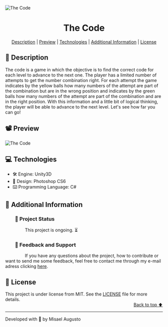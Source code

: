 <img id="cover" align="center" src="https://ik.imagekit.io/ocq8ayf2ug/the-code-cover_Ul8n48l5Png.png" alt="The Code" />

<h1 id="title" align="center">The Code</h1>

<div align="center">
  <a href="#description">Description</a> |
  <a href="#preview">Preview</a> |
  <a href="#technologies">Technologies</a> |
  <a href="#info">Additional Information</a> |
  <a href="#license">License</a>
</div>

<h2 id="description">📑️ Description</h2>
<p>
  The code is a game in which the objective is to find the correct code for each level to advance to the next one. The player has a limited number of attempts to get the number combination right. For each attempt the game indicates by the yellow balls how many numbers of the attempt are part of the combination but are in the wrong position and indicates by the green balls how many numbers of the attempt are part of the combination and are in the right position. With this information and a little bit of logical thinking, the player will be able to advance to the next level. Let's see how far you can go!
</p>

<h2 id="preview">📽️ Preview</h2>

<img src="https://ik.imagekit.io/ocq8ayf2ug/the-code-preview__tQN66WnL5.gif" alt="The Code"/>

<h2 id="technologies">💻️ Technologies</h2>
<ul>
  <li>🛠️ Engine: Unity3D</li>
  <li>📱️ Design: Photoshop CS6</li>
  <li>⌨️ Programming Language: C#</li>
</ul>

<h2 id="info">📌️ Additional Information</h2>
<h3 id="status">&nbsp;&nbsp;&nbsp;&nbsp;&nbsp;&nbsp;&nbsp;&nbsp;🔎️ Project Status</h3>
<p>
&nbsp;&nbsp;&nbsp;&nbsp;&nbsp;&nbsp;&nbsp;&nbsp;&nbsp;&nbsp;&nbsp;&nbsp;&nbsp;&nbsp;&nbsp;&nbsp;This project is ongoing. ⏳️</p>

<h3 id="feedback-support">&nbsp;&nbsp;&nbsp;&nbsp;&nbsp;&nbsp;&nbsp;&nbsp;💬️ Feedback and Support</h3>
<p>
&nbsp;&nbsp;&nbsp;&nbsp;&nbsp;&nbsp;&nbsp;&nbsp;&nbsp;&nbsp;&nbsp;&nbsp;&nbsp;&nbsp;&nbsp;&nbsp;If you have any questions about the project, how to contribute or want to send me some feedback, feel free to contact me through my e-mail adress clicking <a href="https://mail.google.com/mail/u/0/?view=cm&fs=1&to=misael.augusto326@gmail.com&su=(Feedback or Support) for 'The Code'&tf=1">here</a>.</p>

<h2 id="license">📜️ License</h2>
<div>
  <div>
    This project is under license from MIT. See the <a href="LICENSE">LICENSE</a> file for more details.
  </div>
  <div align="right">
    <a href="#cover">Back to top ⬆️</a>
  </div>
</div>

---
<p>Developed with 💙️ by Misael Augusto</p>
